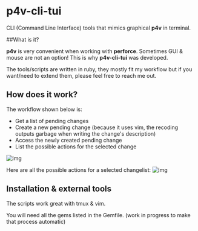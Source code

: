 # p4v-cli-tui

CLI (Command Line Interface) tools that mimics graphical **p4v** in terminal.

##What is it?

**p4v** is very convenient when working with **perforce**. Sometimes GUI &amp; mouse are not an option! This is why **p4v-cli-tui** was developed.

The tools/scripts are written in ruby, they mostly fit my workflow but if you want/need to extend them, please feel free to reach me out.

## How does it work?

The workflow shown below is:
- Get a list of pending changes
- Create a new pending change (because it uses vim, the recoding outputs garbage when writing the change's description)
- Access the newly created pending change
- List the possible actions for the selected change

![img](https://github.com/noboruma/p4-cli-tui/wiki/screenshots/ttyrec.gif)

Here are all the possible actions for a selected changelist:
![img](https://github.com/noboruma/p4-cli-tui/wiki/screenshots/Screenshot_20190124_105032.png)

## Installation &amp; external tools

The scripts work great with tmux &amp; vim.

You will need all the gems listed in the Gemfile. (work in progress to make that process automatic)
